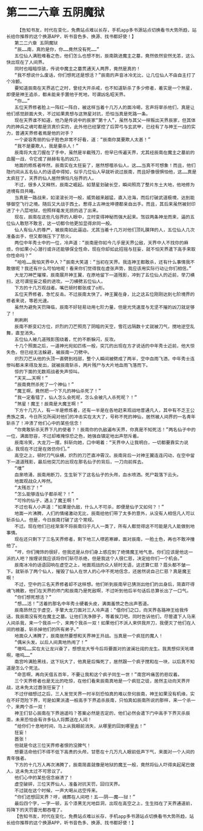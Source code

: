 # 第二二六章 五阴魔狱
        【告知书友，时代在变化，免费站点难以长存，手机app多书源站点切换看书大势所趋，站长给你推荐的这个换源APP，听书音色多、换源、找书都好使！】
       第二二六章 五阴魔狱
       “辰……南，真的是你，你……竟然没有死……”
       五位仙人满脸难看之色，他们怎么也想不到，辰南跳进魔主之墓，竟然依然安然无恙，这么快出现在了人间界。
       同时也暗暗惊骇，传说中魔主之墓贯通天人两界，竟然是真的！
       “我不想说什么废话，你们想死还是想活？”辰南的声音冰冷无比，让几位仙人不由自主打了个冷颤。
       要知道辰南在天界逃亡之时，曾经大开杀戒，也不知道斩杀了多少修者，着实是一个煞星，即便是神王追杀，都未能亲手置他于死地，可谓凶名昭天界。
       “你……”
       五位天界修者脸上一阵红一阵白，被这样当着十几万人的面冷喝，言声将宰杀他们，真是让他们感觉颜面大失，不过如果真想与这煞星对抗，恐怕当真是死路一条。
       现在天界谁不知道，他乃是传说中的辰家“第十人”，虽然与其父一样叛出天界辰家，但其体内的神兵之魂可都是货真价实的，此外他已经掌控了后羿弓与玄武甲，已经有了与神王一战的实力，普通天界修者焉是他的对手？
       一个姿容秀丽的仙子脸色非常不好看，道：“辰南你莫要欺人太甚！”
       “我不是要欺人，我是要杀人！”
       辰南将大龙刀握在了手中，虽然是半截残刀，但早已传遍天界，尤其经辰南在魔主之墓前的血腥一战，令它成了赫赫有名的凶刀。
       地面的修炼者哗然，辰南实在太狂妄了，居然想噬杀仙人。这……当真不可想象！而且，他们隐约间从五名仙人的话语中得知，似乎几位仙人早就听说过辰南，而且好像很惧怕他，这……真是太疯狂了，天界的仙人居然惧怕凡俗界的人。
       不过，很多人又释然，辰南之崛起。如慧星划破长空，瞬间照亮了整片东土大地，他地修为进境有目共睹。
       当真是一路战来，如滚滚长河一般，威势越来越猛，直入沧海，而后打破武道极境，达到能够御空飞行之境。随后又大战于西土。惹得上古神龙坤德都亲自出手。而且，其后来虽然被封印进了十八层地狱，但照样毫发无损的逃了出来。
       现在，辰南在这些凡俗界的人眼中，立时变得神秘而强大起来。驾驭两条神龙而来，逼的五位仙人敢怒不敢言，这一切都令他更加显得非同一般。
       仙人有仙人的尊严，被辰南如此逼迫。尤其当着十几万对他们顶礼膜拜的人，五位仙人几次准备出手，但又都强压下了怒火。
       两位中年秀士中的一位，冷声道：“辰南是你如今几乎是天界公敌，天界中人不找你的麻烦，你如果小心潜行或许还能够保全性命，现在你却如此招摇与狂妄，就不怕天界遣下高手来取你性命吗？”
       “哈哈……我怕天界中人？”辰南大笑道：“当初在天界。我连神王都敢杀，还有什么事情我不敢做呢？我还有什么可怕地呢！看来你们觉得我在虚张声势，我应该用实际行动让你们相信。”
       大龙刀神芒璀璨，辰南展开神王翼，在原地留下一道残影，冲到了五位仙人的近前，举刀横扫，这可谓狂妄之极的进攻。一刀横劈五位仙人。
       下方的十几万观战者。嘴巴顿时都张成了o形。
       五位天界修者，急忙反击。不过辰南太快了。神王翼在身，比之这五位刚刚达到七阶境界的修者来说，等若光速。
       虽然为避免天罚降临，辰南不好轻易动用七阶力量，但是光凭速度与无坚不摧的凶刀就足够了！
       刷刷刷
       辰南不断变幻方位，炽烈的刀芒照亮了阴暗的天空，雪花远隔数十丈就被刀气，搅地逆空乱舞，直至消失。
       五位仙人被几道残影围绕着，忙的不断躲闪，反攻。
       十几个照面之后，一道神光宛如匹练一般，突兀的出现在方才说话的中年秀士近前，他大惊失色，但已经无法躲避，被辰南一刀劈中。
       炽烈刀芒从他的头顶一直劈到裆部，整个人瞬间被劈成了两半，空中血雨飞洒，中年秀士连惨叫都未来得及发出，就被辰南斩杀，两片残尸与大片地血雨飞落而下。
       惊的下面的无数观战者失声惊叫。
       “天天……天啊！”
       “辰南竟然杀死了一个神仙！”
       “魔王啊，竟然把一个下凡的神仙杀死了！”
       “我一定看错了，仙人怎么会死呢，怎么会被凡人杀死呢？！”
       “煞星！魔王！辰南是大魔王啊！”
       下方十几万人，有一半是修炼者，还有一半是在各地赶来观战地普通凡人，其中有不乏王公贵族之类，今日所见所闻对他们的冲击实在太大了，号称不死的神仙，居然被人间界的一名青年斩杀了！冲溃了他们心中的某些信念！
       “你竟敢斩杀天界下凡的使者？！辰南你的仇敌遍布天界，你真是不知死活！”两名仙子中的一位，满面怒容，不过却难掩惊恐之色，她强自镇定地出声怒斥着。
       辰南冷笑，大龙刀一摆，斜斩向她，口中喝着：“天界中人让我明白，一切都要靠实力说话，我现在不过是在效仿你们。”
       高空之上，顿时刀气纵横，炽烈的刀芒直冲霄汉。辰南背后一对神王翼连连闪动，在空中留下一道道残影，最后他突兀的出现在那名仙子的背后，一刀向前挥去。
       “噗”
       血泉喷涌，辰南用断刀，生生斩下了这名仙子的头颅，血水喷洒。死尸栽落下云头。
       地面观战众人哗然。
       “太残忍了！”
       “怎么能够连仙子都杀呢？！”
       “可怜的仙子，遇上了魔王啊！”
       不过也有人小声道：“如果是仇敌，什么人不可杀，即便是仙子又如何？！”
       地面一片沸腾，人们的情绪激动无比，辰南给他们带了太多的意外，从没有人相信凡人可以斩杀仙人。但是，今日辰南打破了这个常规。
       不过。现在他们已经渐渐不将辰南归于凡人一类了，所有人都觉得这不可能是凡人能做到地事情。
       现在还只剩下了三名天界修者，剩下地三人噤若寒蝉，面对辰南，一脸土色，再也不敢冲撞他了。
       “哼，你们掩饰的很好，但我还是从你们身上感应到了绝情魔王地气息。你们应该是他这一派的人吧？按理说我应该将你们斩尽杀绝，但是我这个人很仁慈，决定给你们一个机会。”
       辰南冰冷的话语回响在虚空之上，地面观战的众人顿时无语，这还算仁慈？眉头都不皱一下。就斩杀了两个仙人，摧毁了仙人在世人的心中不死地信念，还居然说自己仁慈？真是魔王啊！
       不过，空中的三名天界修者却不这样想。他们听到辰南早已猜测出他们的出身后，简直吓得魂飞魄散，他们在天界的师门和辰南乃是死敌啊，不过听到他后半句话后总算长出了一口气。
       “你们想死想活？”
       “想……活！”活着的那名中年秀士硬着头皮，满面羞愤之色出声答道。
       辰南昂然立于虚空，手擎大龙刀面对三人冷声道：“借你们之口，向天界各路神王给我传话，我辰南没有死在魔主之墓。让他们洗净脖子，等着挨刀吧。同时告诉他们，尽管遣下人马来人间杀我，来一个我杀一个，来两个我杀一双！如果他们不派人来供我开刀，我便灭了他们在人间的根基，斩杀掉他们的所有弟子。”
       地面众人沸腾了，辰南居然要想和天界神王开战。当真是一个疯狂的魔人！
       “偶米头发。以后人间真地热闹了！”
       “嗷呜……实在太让龙兴奋了，想想龙大爷今后将要面对的波澜壮阔的龙生。我真想仰天吼啸啊，嗷呜……”
       南宫吟满脸黑线，这下玩大了，他真是后悔死了，居然跟一个疯子搅和在一块，以后真不知道是怎么个死法。
       “命苦啊，再向天借五百年，不要让我和这个疯子同生一世！”南宫吟痛苦的悲叹着。
       三个天界修者也是无比的吃惊，在他们看来辰南真地是一个疯狂之徒，居然主动向天界开战，这未免太过嚣张狂妄了！
       不过仔细想过之后，三人发觉天界一时半刻恐怕真的难以奈何辰南，神王如果没有机缘，实在不好范险下界，可是如果派遣一般高手下界追杀辰南，只怕真如辰南所说的那样，来一个杀一个，来两个杀一双！
       神王们甘心辰南在下界逍遥吗？答案必然是否定的，他们必然会遣下门中高手下界灭杀辰南，未来恐怕会有许多仙人将葬送在人间！
       “给你们十息地时间，马上从我眼前消失，从哪里的回到哪里去！”
       狂妄！
       嚣张！
       但就是令这三位天界修者恨的没脾气！
       想要活命他们不得不低下高贵的头颅，甘愿在十几万凡人眼前低声下气，来面对一个人间的青年强者。
       下方的十几万人再次沸腾了，辰南简直就像是地狱的魔王一般，竟然将仙人吓得夹起尾巴做人，这未免太过不可思议了。
       他们心中的某些信念崩溃了！
       虚空破碎，三位天界仙人，准备对抗天罚，回归天界。
       不过就在这个时候，一声大喝从远空传来。
       “你们还想回天界？哼，魂葬在人间吧！五——阴——魔——狱！”
       最后四个字，一字一顿，五个漆黑无光地巨洞，出现在高空之上，生生挡在了天界通道前，将降下的天罚雷光都吞噬了。
       【告知书友，时代在变化，免费站点难以长存，手机app多书源站点切换看书大势所趋，站长给你推荐的这个换源APP，听书音色多、换源、找书都好使！】